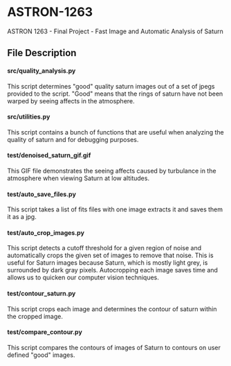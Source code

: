 # ASTRON-1263
ASTRON 1263 - Final Project - Fast Image and Automatic Analysis of Saturn

## File Description

#### src/quality_analysis.py

This script determines "good" quality saturn images out of a set of jpegs provided to the script. "Good" means that the rings of saturn have not been warped by seeing affects in the atmosphere.

#### src/utilities.py

This script contains a bunch of functions that are useful when analyzing the quality of saturn and for debugging purposes.

#### test/denoised_saturn_gif.gif

This GIF file demonstrates the seeing affects caused by turbulance in the atmosphere when viewing Saturn at low altitudes.

#### test/auto_save_files.py

This script takes a list of fits files with one image extracts it and saves them it as a jpg.

#### test/auto_crop_images.py

This script detects a cutoff threshold for a given region of noise and automatically crops the given set of images to remove that noise. This is useful for Saturn images because Saturn, which is mostly light grey, is surrounded by dark gray pixels. Autocropping each image saves time and allows us to quicken our computer vision techniques.

#### test/contour_saturn.py

This script crops each image and determines the contour of saturn within the cropped image.


#### test/compare_contour.py

This script compares the contours of images of Saturn to contours on user defined "good" images.
